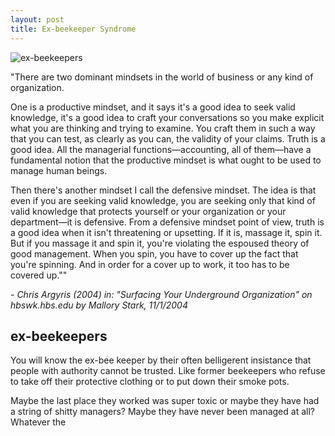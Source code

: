 ```yaml
---
layout: post
title: Ex-beekeeper Syndrome
---
```

![ex-beekeepers](http://static.guim.co.uk/sys-images/Observer/Pix/pictures/2008/05/22/bees460x276.jpg)

<p>"There are two dominant mindsets in the world of business or any kind of organization.</p>

<p>One is a productive mindset, and it says it's a good idea to seek valid knowledge, it's a good idea to craft your conversations so you make explicit what you are thinking and trying to examine. You craft them in such a way that you can test, as clearly as you can, the validity of your claims. Truth is a good idea. All the managerial functions—accounting, all of them—have a fundamental notion that the productive mindset is what ought to be used to manage human beings.</p>

<p>Then there's another mindset I call the defensive mindset. The idea is that even if you are seeking valid knowledge, you are seeking only that kind of valid knowledge that protects yourself or your organization or your department—it is defensive. From a defensive mindset point of view, truth is a good idea when it isn't threatening or upsetting. If it is, massage it, spin it. But if you massage it and spin it, you're violating the espoused theory of good management. When you spin, you have to cover up the fact that you're spinning. And in order for a cover up to work, it too has to be covered up.""</p> - <em>Chris Argyris (2004) in: "Surfacing Your Underground Organization" on hbswk.hbs.edu by Mallory Stark, 11/1/2004
</em>

## ex-beekeepers
You will know the ex-bee keeper by their often belligerent insistance that people with authority cannot be trusted. Like former beekeepers who refuse to take off their protective clothing or to put down their smoke pots.

Maybe the last place they worked was super toxic or maybe they have had a string of shitty managers? Maybe they have never been managed at all? Whatever the
